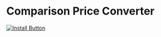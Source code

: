 # Comparison Price Converter

[![Install Button]](https://github.com/GabrielF-C/comparison-price-converter/raw/main/script.user.js)

<!--
## Features

WIP

-->

[Install Button]: https://img.shields.io/badge/Install&nbsp;Script-EF2D5E?style=for-the-badge&logoColor=white&logo=DocuSign